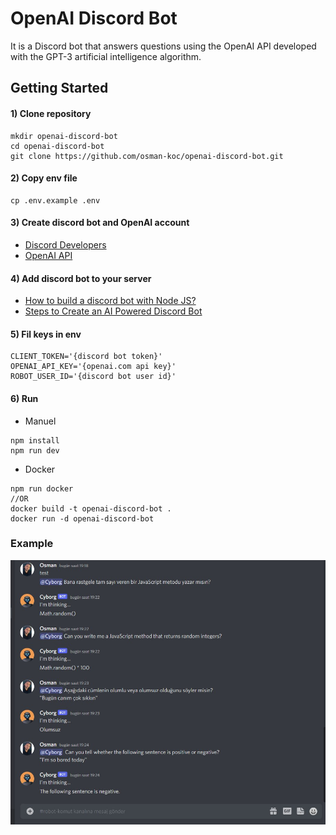 # OpenAI Discord Bot

It is a Discord bot that answers questions using the OpenAI API developed with the GPT-3 artificial intelligence algorithm.

## Getting Started

#### 1) Clone repository

```
mkdir openai-discord-bot
cd openai-discord-bot
git clone https://github.com/osman-koc/openai-discord-bot.git
```
#### 2) Copy env file

```
cp .env.example .env
```
#### 3) Create discord bot and OpenAI account

- [Discord Developers](https://discord.com/developers)
- [OpenAI API](https://openai.com/api)


#### 4) Add discord bot to your server

- [How to build a discord bot with Node JS?](https://www.digitalocean.com/community/tutorials/how-to-build-a-discord-bot-with-node-js)
- [Steps to Create an AI Powered Discord Bot](https://osmkoc.com/yapay-zeka-destekli-discord-botu-nodejs)

#### 5) Fil keys in env

```
CLIENT_TOKEN='{discord bot token}'
OPENAI_API_KEY='{openai.com api key}'
ROBOT_USER_ID='{discord bot user id}'
```
#### 6) Run

- Manuel
```
npm install
npm run dev
```
- Docker
```
npm run docker 
//OR
docker build -t openai-discord-bot .
docker run -d openai-discord-bot
```

### Example
![DiscordScreenshot](img/discord-screenshot.jpg)
